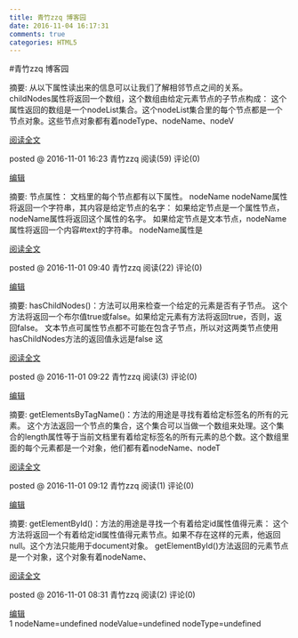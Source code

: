 ```yaml
---
title: 青竹zzq 博客园
date: 2016-11-04 16:17:31
comments: true
categories: HTML5
---
```


#青竹zzq 博客园
<div class="postCon"><div class="c_b_p_desc"><p class="read-art-extra-bonus">摘要: 从以下属性读出来的信息可以让我们了解相邻节点之间的关系。 childNodes属性将返回一个数组，这个数组由给定元素节点的子节点构成： 这个属性返回的数组是一个nodeList集合。这个nodeList集合里的每个节点都是一个节点对象。这些节点对象都有着nodeType、nodeName、nodeV</p><a href="http://www.cnblogs.com/zzq919101/p/6019883.html" class="c_b_p_desc_readmore">阅读全文</a></div></div><div class="postDesc"><p class="read-art-extra-bonus">posted @ 2016-11-01 16:23 青竹zzq 阅读(59) 评论(0)</p><a href="https://i.cnblogs.com/EditPosts.aspx?postid=6019883" rel="nofollow">编辑</a></div><div class="postCon"><div class="c_b_p_desc"><p class="read-art-extra-bonus">摘要: 节点属性： 文档里的每个节点都有以下属性。 nodeName nodeName属性将返回一个字符串，其内容是给定节点的名字： 如果给定节点是一个属性节点，nodeName属性将返回这个属性的名字。 如果给定节点是文本节点，nodeName属性将返回一个内容#text的字符串。 nodeName属性是</p><a href="http://www.cnblogs.com/zzq919101/p/6018307.html" class="c_b_p_desc_readmore">阅读全文</a></div></div><div class="postDesc"><p class="read-art-extra-bonus">posted @ 2016-11-01 09:40 青竹zzq 阅读(22) 评论(0)</p><a href="https://i.cnblogs.com/EditPosts.aspx?postid=6018307" rel="nofollow">编辑</a></div><div class="postCon"><div class="c_b_p_desc"><p class="read-art-extra-bonus">摘要: hasChildNodes()：方法可以用来检查一个给定的元素是否有子节点。 这个方法将返回一个布尔值true或false。如果给定元素有方法将返回true，否则，返回false。 文本节点可属性节点都不可能在包含子节点，所以对这两类节点使用hasChildNodes方法的返回值永远是false 这</p><a href="http://www.cnblogs.com/zzq919101/p/6018257.html" class="c_b_p_desc_readmore">阅读全文</a></div></div><div class="postDesc"><p class="read-art-extra-bonus">posted @ 2016-11-01 09:22 青竹zzq 阅读(3) 评论(0)</p><a href="https://i.cnblogs.com/EditPosts.aspx?postid=6018257" rel="nofollow">编辑</a></div><div class="postCon"><div class="c_b_p_desc"><p class="read-art-extra-bonus">摘要: getElementsByTagName()：方法的用途是寻找有着给定标签名的所有的元素。 这个方法返回一个节点的集合，这个集合可以当做一个数组来处理。这个集合的length属性等于当前文档里有着给定标签名的所有元素的总个数。这个数组里面的每个元素都是一个对象，他们都有着nodeName、nodeT</p><a href="http://www.cnblogs.com/zzq919101/p/6018231.html" class="c_b_p_desc_readmore">阅读全文</a></div></div><div class="postDesc"><p class="read-art-extra-bonus">posted @ 2016-11-01 09:12 青竹zzq 阅读(1) 评论(0)</p><a href="https://i.cnblogs.com/EditPosts.aspx?postid=6018231" rel="nofollow">编辑</a></div><div class="postCon"><div class="c_b_p_desc"><p class="read-art-extra-bonus">摘要: getElementById()：方法的用途是寻找一个有着给定id属性值得元素： 这个方法将返回一个有着给定id属性值得元素节点。如果不存在这样的元素，他返回null。这个方法只能用于document对象。 getElementById()方法返回的元素节点是一个对象，这个对象有着nodeName、</p><a href="http://www.cnblogs.com/zzq919101/p/6018166.html" class="c_b_p_desc_readmore">阅读全文</a></div></div><div class="postDesc"><p class="read-art-extra-bonus">posted @ 2016-11-01 08:31 青竹zzq 阅读(2) 评论(0)</p><a href="https://i.cnblogs.com/EditPosts.aspx?postid=6018166" rel="nofollow">编辑</a></div>1 nodeName=undefined nodeValue=undefined nodeType=undefined

